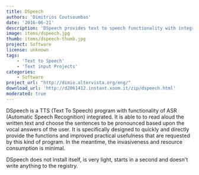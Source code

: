 ```yaml
---
title: DSpeech
authors: 'Dimitrios Coutsoumbas'
date: '2016-06-21'
description: 'DSpeech provides text to speech functionality with integrated speech recognition on Microsoft Windows'
image: items/dspeech.jpg
thumb: items/dspeech-thumb.jpg
project: Software
license: unknown
tags:
    - 'Text to Speech'
    - 'Text input Projects'
categories:
    - Software
project_url: "http://dimio.altervista.org/eng/"
download_url: 'http://d2061412.instant.xoom.it/zip/dspeech.html'
moderated: true
---
```

DSpeech is a TTS (Text To Speech) program with functionality of ASR (Automatic Speech Recognition) integrated. It is able to to read aloud the written text and choose the sentences to be pronounced based upon the vocal answers of the user. It is specifically designed to quickly and directly provide the functions and improved practical usefulness that are requested by this kind of program. In the meantime, the invasiveness and resource consumption is minimal.

DSpeech does not install itself, is very light, starts in a second and doesn't write anything to the registry.